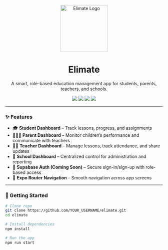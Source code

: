 <p align="center">
  <img src="assets/images/ElimAPP-Logo.png" alt="Elimate Logo" width="150" />
</p>

<h1 align="center">Elimate</h1>

<p align="center">
  A smart, role-based education management app for students, parents, teachers, and schools.  
</p>

<p align="center">
  <a href="https://expo.dev/"><img src="https://img.shields.io/badge/Expo-53.0.0-000.svg?style=for-the-badge&logo=expo&logoColor=white" /></a>
  <a href="https://reactnative.dev/"><img src="https://img.shields.io/badge/React%20Native-0.79.1-61DAFB.svg?style=for-the-badge&logo=react&logoColor=white" /></a>
  <a href="https://supabase.com/"><img src="https://img.shields.io/badge/Supabase-Auth%20Ready-3ECF8E.svg?style=for-the-badge&logo=supabase&logoColor=white" /></a>
  <a href="https://github.com/"><img src="https://img.shields.io/badge/Open%20Source-Yes-blue.svg?style=for-the-badge&logo=github" /></a>
</p>

---

### ✨ Features
- 🎓 **Student Dashboard** – Track lessons, progress, and assignments  
- 👨‍👩‍👦 **Parent Dashboard** – Monitor children’s performance and communicate with teachers  
- 👩‍🏫 **Teacher Dashboard** – Manage lessons, track attendance, and share updates  
- 🏫 **School Dashboard** – Centralized control for administration and reporting  
- 🔐 **Supabase Auth (Coming Soon)** – Secure sign-in/sign-up with role-based access  
- 🚀 **Expo Router Navigation** – Smooth navigation across app screens  

---

### 📱 Getting Started
```bash
# Clone repo
git clone https://github.com/YOUR_USERNAME/elimate.git
cd elimate

# Install dependencies
npm install

# Run the app
npm run start
